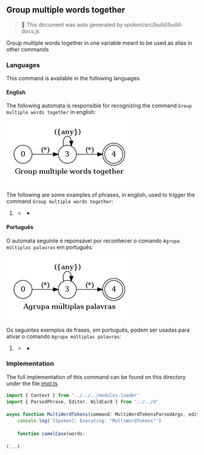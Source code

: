 ## Group multiple words together

> 🤖 This document was auto generated by spoken/src/build/build-docs.js

Group multiple words together in one variable meant to be used as alias in other commands

### Languages

This command is available in the following languages

#### English

The following automata is responsible for recognizing the command `Group multiple words together` in english:

![English](phrase_en-US.png)

The following are some examples of phrases, in english, used to trigger the command `Group multiple words together`:

1. * *

#### Português

O automata seguinte é reponsável por reconhecer o comando `Agrupa múltiplas palavras` em português:

![Português](phrase_pt-BR.png)

Os seguintes exemplos de frases, em português, podem ser usadas para ativar o comando `Agrupa múltiplas palavras`:

1. * *

### Implementation

The full implementation of this command can be found on this directory under the file [impl.ts](impl.ts)

```typescript
import { Context } from '../../../modules-loader'
import { ParsedPhrase, Editor, WildCard } from '../../d'

async function MultiWordTokens(command: MultiWordTokensParsedArgs, editor: Editor, context: {}) {
    console.log('[Spoken]: Executing: "MultiWordTokens"')

    function camelCase(words:

(...)
```